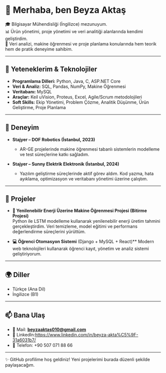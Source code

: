 # 👋 Merhaba, ben Beyza Aktaş  

🎓 Bilgisayar Mühendisliği (İngilizce) mezunuyum.  
📊 Ürün yönetimi, proje yönetimi ve veri analitiği alanlarında kendimi geliştirdim.  
🤖 Veri analizi, makine öğrenmesi ve proje planlama konularında hem teorik hem de pratik deneyime sahibim.  

---

## 🔧 Yeteneklerim & Teknolojiler
- **Programlama Dilleri:** Python, Java, C, ASP.NET Core  
- **Veri & Analiz:** SQL, Pandas, NumPy, Makine Öğrenmesi  
- **Veritabanı:** MySQL  
- **Araçlar:** Keil uVision, Proteus, Excel, Agile/Scrum metodolojileri  
- **Soft Skills:** Ekip Yönetimi, Problem Çözme, Analitik Düşünme, Ürün Geliştirme, Proje Planlama  

---

## 💼 Deneyim
- **Stajyer – DOF Robotics (İstanbul, 2023)**  
  - AR-GE projelerinde makine öğrenmesi tabanlı sistemlerin modelleme ve test süreçlerine katkı sağladım.  

- **Stajyer – Sunny Elektrik Elektronik (İstanbul, 2024)**  
  - Yazılım geliştirme süreçlerinde aktif görev aldım. Kod yazma, hata ayıklama, optimizasyon ve veritabanı yönetimi üzerine çalıştım.  

---

## 📂 Projeler
- **🔋 Yenilenebilir Enerji Üzerine Makine Öğrenmesi Projesi (Bitirme Projesi)**  
  Python ile LSTM modelleme kullanarak yenilenebilir enerji üretim tahmini gerçekleştirdim. Veri temizleme, model eğitimi ve performans değerlendirme süreçlerini yürüttüm.  

- **💻 Öğrenci Otomasyon Sistemi** (Django + MySQL + React)**
  Modern web teknolojileri kullanarak öğrenci kayıt, yönetim ve analiz sistemi geliştiriyorum.  

---

## 🌍 Diller
- Türkçe (Ana Dil)  
- İngilizce (B1)  

---

## 📫 Bana Ulaş
- 📧 Mail: **beyzaaktas010@gmail.com**  
- 🔗 LinkedIn:https://www.linkedin.com/in/beyza-akta%C5%9F-31a6031b7/
- 📱 Telefon: +90 507 071 88 66  

---
✨ GitHub profilime hoş geldiniz! Yeni projelerimi burada düzenli şekilde paylaşacağım.
